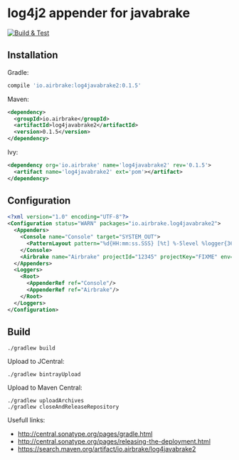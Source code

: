 # log4j2 appender for javabrake

[![Build & Test](https://github.com/airbrake/log4javabrake2/actions/workflows/gradle.yml/badge.svg)](https://github.com/airbrake/log4javabrake2/actions/workflows/gradle.yml)

## Installation

Gradle:

```gradle
compile 'io.airbrake:log4javabrake2:0.1.5'
```

Maven:

```xml
<dependency>
  <groupId>io.airbrake</groupId>
  <artifactId>log4javabrake2</artifactId>
  <version>0.1.5</version>
</dependency>
```

Ivy:

```xml
<dependency org='io.airbrake' name='log4javabrake2' rev='0.1.5'>
  <artifact name='log4javabrake2' ext='pom'></artifact>
</dependency>
```

## Configuration

```xml
<?xml version="1.0" encoding="UTF-8"?>
<Configuration status="WARN" packages="io.airbrake.log4javabrake2">
  <Appenders>
    <Console name="Console" target="SYSTEM_OUT">
      <PatternLayout pattern="%d{HH:mm:ss.SSS} [%t] %-5level %logger{36} - %msg%n"/>
    </Console>
    <Airbrake name="Airbrake" projectId="12345" projectKey="FIXME" env="production"></Airbrake>
  </Appenders>
  <Loggers>
    <Root>
      <AppenderRef ref="Console"/>
      <AppenderRef ref="Airbrake"/>
    </Root>
  </Loggers>
</Configuration>
```

## Build

```shell
./gradlew build
```

Upload to JCentral:

```shell
./gradlew bintrayUpload
```

Upload to Maven Central:

```shell
./gradlew uploadArchives
./gradlew closeAndReleaseRepository
```

Usefull links:
 - http://central.sonatype.org/pages/gradle.html
 - http://central.sonatype.org/pages/releasing-the-deployment.html
 - https://search.maven.org/artifact/io.airbrake/log4javabrake2

